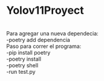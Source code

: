 # Yolov11Proyect

<br>
Para agregar una nueva dependecia: 
<br>
-poetry add dependencia
<br>
Paso para correr el programa:
<br>
-pip install poetry
<br>
-poetry install
<br>
-poetry shell
<br>
-run test.py
<br>

